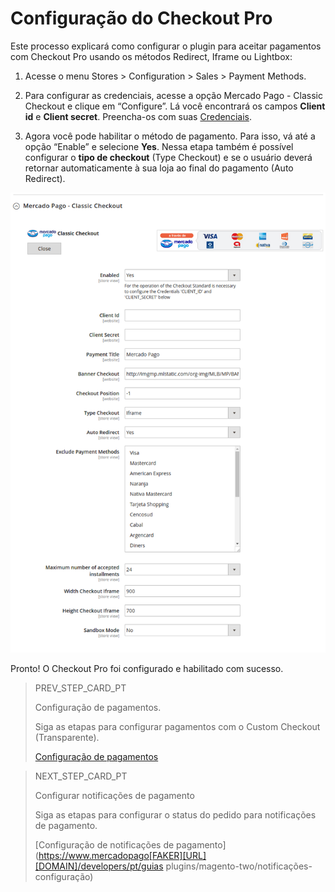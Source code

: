 # Configuração do Checkout Pro

Este processo explicará como configurar o plugin para aceitar pagamentos com Checkout Pro usando os métodos Redirect, Iframe ou Lightbox:

1. Acesse o menu Stores > Configuration > Sales > Payment Methods.

2. Para configurar as credenciais, acesse a opção Mercado Pago - Classic Checkout e clique em “Configure”. Lá você encontrará os campos **Client id** e **Client secret**. Preencha-os com suas [Credenciais]([FAKER][CREDENTIALS][URL]).

3. Agora você pode habilitar o método de pagamento. Para isso, vá até a opção “Enable” e selecione **Yes**. Nessa etapa também é possível configurar o **tipo de checkout** (Type Checkout) e se o usuário deverá retornar automaticamente à sua loja ao final do pagamento (Auto Redirect).

![Configuração de redirecionamento do Checkout Pro](images/magento2/mercadopago_global_configuration.png)

Pronto! O Checkout Pro foi configurado e habilitado com sucesso.

> PREV_STEP_CARD_PT
>
> Configuração de pagamentos.
>
> Siga as etapas para configurar pagamentos com o Custom Checkout (Transparente).
>
> [Configuração de pagamentos](https://www.mercadopago[FAKER][URL][DOMAIN]/developers/pt/guias/plugins/magento-two/payment-configuration)

> NEXT_STEP_CARD_PT
>
> Configurar notificações de pagamento
>
> Siga as etapas para configurar o status do pedido para notificações de pagamento.
>
> [Configuração de notificações de pagamento](https://www.mercadopago[FAKER][URL][DOMAIN]/developers/pt/guias plugins/magento-two/notificações-configuração)
